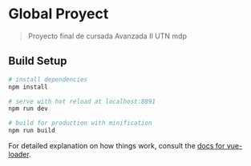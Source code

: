 # Global Proyect

> Proyecto final de cursada Avanzada II UTN mdp

## Build Setup

``` bash
# install dependencies
npm install

# serve with hot reload at localhost:8891
npm run dev

# build for production with minification
npm run build
```

For detailed explanation on how things work, consult the [docs for vue-loader](http://vuejs.github.io/vue-loader).
